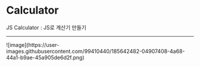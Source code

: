 # Calculator
JS Calculator : JS로 계산기 만들기

<hr />

<div center> ![image](https://user-images.githubusercontent.com/99410440/185642482-04907408-4a68-44a1-b9ae-45a905de6d2f.png) </div>
